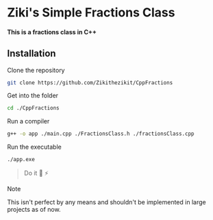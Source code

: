 # Ziki's Simple Fractions Class


#### This is a fractions class in C++

## Installation
Clone the repository
```sh
git clone https://github.com/Zikithezikit/CppFractions
```
Get into the folder
```sh
cd ./CppFractions
```
Run a compiler 
```sh
g++ -o app ./main.cpp ./FractionsClass.h ./fractionsClass.cpp
```
Run the executable 
```sh
./app.exe
```
>  Do it  👴 ⚡ 




> [!NOTE]  
> This isn't perfect by any means and shouldn't be implemented in large projects as of now.
